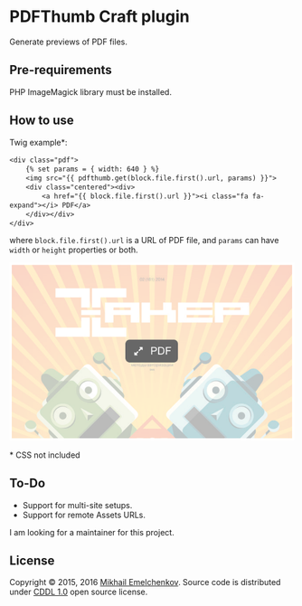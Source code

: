 # PDFThumb Craft plugin

Generate previews of PDF files.

## Pre-requirements

PHP ImageMagick library must be installed.

## How to use

Twig example*:

    <div class="pdf">
        {% set params = { width: 640 } %}
        <img src="{{ pdfthumb.get(block.file.first().url, params) }}">
        <div class="centered"><div>
            <a href="{{ block.file.first().url }}"><i class="fa fa-expand"></i> PDF</a>
        </div></div>
    </div>

where `block.file.first().url` is a URL of PDF file, and `params` can have `width` or `height` properties or both.

![Screenshot](Readme.png)

\* CSS not included

## To-Do

* Support for multi-site setups.
* Support for remote Assets URLs.

I am looking for a maintainer for this project. 

## License
Copyright © 2015, 2016 [Mikhail Emelchenkov](https://www.Emelchenkov.pro). Source code is distributed under [CDDL 1.0](https://tldrlegal.com/license/common-development-and-distribution-license-(cddl-1.0)-explained) open source license.
